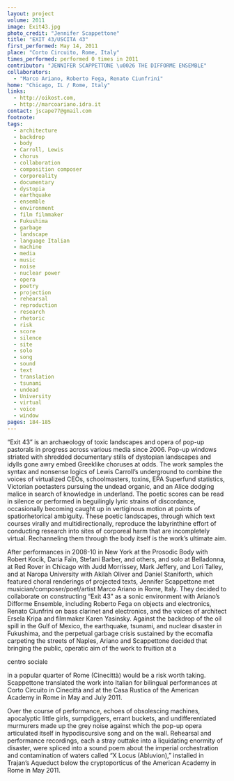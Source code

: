 ```yaml
---
layout: project
volume: 2011
image: Exit43.jpg
photo_credit: "Jennifer Scappettone"
title: "EXIT 43/USCITA 43"
first_performed: May 14, 2011
place: "Corto Circuito, Rome, Italy"
times_performed: performed 0 times in 2011
contributor: "JENNIFER SCAPPETTONE \u0026 THE DIFFORME ENSEMBLE"
collaborators: 
  - "Marco Ariano, Roberto Fega, Renato Ciunfrini"
home: "Chicago, IL / Rome, Italy"
links: 
  - http://oikost.com,
  - http://marcoariano.idra.it
contact: jscape77@gmail.com
footnote: 
tags: 
  - architecture
  - backdrop
  - body
  - Carroll, Lewis
  - chorus
  - collaboration
  - composition composer
  - corporeality
  - documentary
  - dystopia
  - earthquake
  - ensemble
  - environment
  - film filmmaker
  - Fukushima
  - garbage
  - landscape
  - language Italian
  - machine
  - media
  - music
  - noise
  - nuclear power
  - opera
  - poetry
  - projection
  - rehearsal
  - reproduction
  - research
  - rhetoric
  - risk
  - score
  - silence
  - site
  - solo
  - song
  - sound
  - text
  - translation
  - tsunami
  - undead
  - University
  - virtual
  - voice
  - window
pages: 184-185
---
```


“Exit 43” is an archaeology of toxic landscapes and opera of pop-up pastorals in progress across various media since 2006. Pop-up windows striated with shredded documentary stills of dystopian landscapes and idylls gone awry embed Greeklike choruses at odds. The work samples the syntax and nonsense logics of Lewis Carroll’s underground to combine the voices of virtualized CEOs, schoolmasters, toxins, EPA Superfund statistics, Victorian poetasters pursuing the undead organic, and an Alice dodging malice in search of knowledge in underland. The poetic scores can be read in silence or performed in beguilingly lyric strains of discordance, occasionally becoming caught up in vertiginous motion at points of spatiorhetorical ambiguity. These poetic landscapes, through which text courses virally and multidirectionally, reproduce the labyrinthine effort of conducting research into sites of corporeal harm that are incompletely virtual. Rechanneling them through the body itself is the work’s ultimate aim. 

After performances in 2008-10 in New York at the Prosodic Body with Robert Kocik, Daria Faïn, Stefani Barber, and others, and solo at Belladonna, at Red Rover in Chicago with Judd Morrissey, Mark Jeffery, and Lori Talley, and at Naropa University with Akilah Oliver and Daniel Staniforth, which featured choral renderings of projected texts, Jennifer Scappettone met musician/composer/poet/artist Marco Ariano in Rome, Italy. They decided to collaborate on constructing “Exit 43” as a sonic environment with Ariano’s Difforme Ensemble, including Roberto Fega on objects and electronics, Renato Ciunfrini on bass clarinet and electronics, and the voices of architect Ersela Kripa and filmmaker Karen Yasinsky. Against the backdrop of the oil spill in the Gulf of Mexico, the earthquake, tsunami, and nuclear disaster in Fukushima, and the perpetual garbage crisis sustained by the ecomafia carpeting the streets of Naples, Ariano and Scappettone decided that bringing the public, operatic aim of the work to fruition at a 

centro sociale

 in a popular quarter of Rome (Cinecittà) would be a risk worth taking. Scappettone translated the work into Italian for bilingual performances at Corto Circuito in Cinecittà and at the Casa Rustica of the American Academy in Rome in May and July 2011. 

Over the course of performance, echoes of obsolescing machines, apocalyptic little girls, sumpdiggers, errant buckets, and undifferentiated murmurers made up the grey noise against which the pop-up opera articulated itself in hypodiscursive song and on the wall. Rehearsal and performance recordings, each a stray outtake into a liquidating enormity of disaster, were spliced into a sound poem about the imperial orchestration and contamination of waters called “X Locus (Abluvion),” installed in Trajan’s Aqueduct below the cryptoporticus of the American Academy in Rome in May 2011.
